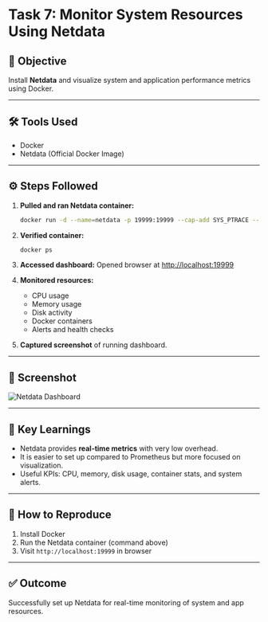 # Task 7: Monitor System Resources Using Netdata

## 📌 Objective

Install **Netdata** and visualize system and application performance metrics using Docker.

---

## 🛠 Tools Used

* Docker
* Netdata (Official Docker Image)

---

## ⚙️ Steps Followed

1. **Pulled and ran Netdata container:**

   ```bash
   docker run -d --name=netdata -p 19999:19999 --cap-add SYS_PTRACE --security-opt apparmor=unconfined netdata/netdata
   ```

2. **Verified container:**

   ```bash
   docker ps
   ```

3. **Accessed dashboard:**
   Opened browser at [http://localhost:19999](http://localhost:19999)

4. **Monitored resources:**

   * CPU usage
   * Memory usage
   * Disk activity
   * Docker containers
   * Alerts and health checks

5. **Captured screenshot** of running dashboard.

---

## 📸 Screenshot

![Netdata Dashboard](./screenshot.png)

---

## 📖 Key Learnings

* Netdata provides **real-time metrics** with very low overhead.
* It is easier to set up compared to Prometheus but more focused on visualization.
* Useful KPIs: CPU, memory, disk usage, container stats, and system alerts.

---

## 🚀 How to Reproduce

1. Install Docker
2. Run the Netdata container (command above)
3. Visit `http://localhost:19999` in browser

---

## ✅ Outcome

Successfully set up Netdata for real-time monitoring of system and app resources.
